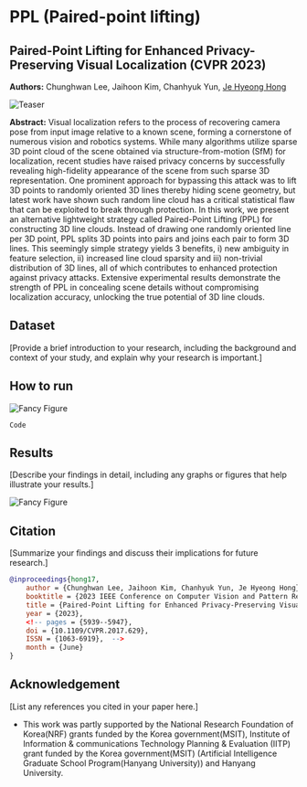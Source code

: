 # PPL (Paired-point lifting)
## Paired-Point Lifting for Enhanced Privacy-Preserving Visual Localization (CVPR 2023)

**Authors:** Chunghwan Lee, Jaihoon Kim, Chanhyuk Yun, [Je Hyeong Hong](https://sites.google.com/view/hyvision)

![Teaser](/path/to/image.jpg)

**Abstract:** Visual localization refers to the process of recovering camera pose from input image relative to a known scene, forming a cornerstone of numerous vision and robotics systems. While many algorithms utilize sparse 3D point cloud of the scene obtained via structure-from-motion (SfM) for localization, recent studies have raised privacy concerns by successfully revealing high-fidelity appearance of the scene from such sparse 3D representation. One prominent approach for bypassing this attack was to lift 3D points to randomly oriented 3D lines thereby hiding scene geometry, but latest work have shown such random line cloud has a critical statistical flaw that can be exploited to break through protection. In this work, we present an alternative lightweight strategy called Paired-Point Lifting (PPL) for constructing 3D line clouds. Instead of drawing one randomly oriented line per 3D point, PPL splits 3D points into pairs and joins each pair to form 3D lines. This seemingly simple strategy yields 3 benefits, i) new ambiguity in feature selection, ii) increased line cloud sparsity and iii) non-trivial distribution of 3D lines, all of which contributes to enhanced protection against privacy attacks. Extensive experimental results demonstrate the strength of PPL in concealing scene details without compromising localization accuracy, unlocking the true potential of 3D line clouds.

## Dataset

[Provide a brief introduction to your research, including the background and context of your study, and explain why your research is important.]

## How to run

![Fancy Figure](/path/to/image.jpg)

```
Code
```

## Results

[Describe your findings in detail, including any graphs or figures that help illustrate your results.]

![Fancy Figure](/path/to/image.jpg)

## Citation

[Summarize your findings and discuss their implications for future research.]

```bibtex
@inproceedings{hong17, 
    author = {Chunghwan Lee, Jaihoon Kim, Chanhyuk Yun, Je Hyeong Hong}, 
    booktitle = {2023 IEEE Conference on Computer Vision and Pattern Recognition (CVPR)}, 
    title = {Paired-Point Lifting for Enhanced Privacy-Preserving Visual Localization}, 
    year = {2023}, 
    <!-- pages = {5939--5947}, 
    doi = {10.1109/CVPR.2017.629}, 
    ISSN = {1063-6919},  -->
    month = {June}
}
```

## Acknowledgement

[List any references you cited in your paper here.]
- This work was partly supported by the National Research Foundation of Korea(NRF) grants funded by the Korea government(MSIT), Institute of Information & communications Technology Planning & Evaluation (IITP) grant funded by the Korea government(MSIT) (Artificial Intelligence Graduate School Program(Hanyang University)) and Hanyang University.

